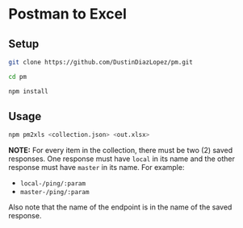 # Postman to Excel

## Setup

```bash
git clone https://github.com/DustinDiazLopez/pm.git
```

```bash
cd pm
```

```bash
npm install
```

## Usage

```bash
npm pm2xls <collection.json> <out.xlsx>
```

**NOTE:** For every item in the collection, there must be two (2) saved responses. One response must have `local` in its name and the other response must have `master` in its name. For example:

- `local-/ping/:param`
- `master-/ping/:param`

Also note that the name of the endpoint is in the name of the saved response. 
